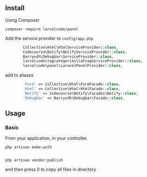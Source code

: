 

## Install

Using Composer

```
composer require larvelcode/panel
```

Add the service provider to `config/app.php`

```php
        Collective\Html\HtmlServiceProvider::class,
        Codecourse\Notify\NotifyServiceProvider::class,
        Barryvdh\Debugbar\ServiceProvider::class,
        larvelcode\tagcategories\CattagServiceProvider::class,
        larvelcode\panel\LaravelPanelProvider::class,
```
add to aliases
```php
        'Form' => Collective\Html\FormFacade::class,
        'Html' => Collective\Html\HtmlFacade::class,
        'Notify' => Codecourse\Notify\Facades\Notify::class,
        'Debugbar' => Barryvdh\Debugbar\Facade::class,
```


## Usage

### Basic

From your application,  in your controller.

```
php artisan make:auth


php artisan vendor:publish

```

and then press 0 to copy all files in directory

